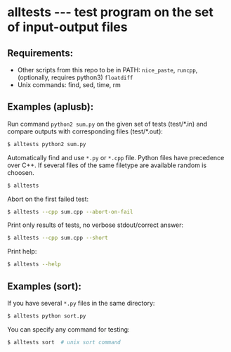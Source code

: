 # alltests --- test program on the set of input-output files


## Requirements:

* Other scripts from this repo to be in PATH: `nice_paste`, `runcpp`, (optionally, requires python3) `floatdiff`
* Unix commands: find, sed, time, rm


## Examples (aplusb):

Run command `python2 sum.py` on the given set of tests (test/\*.in)
and compare outputs with corresponding files (test/\*.out):
```bash
$ alltests python2 sum.py
```

Automatically find and use `*.py` or `*.cpp` file.
Python files have precedence over C++.
If several files of the same filetype are available random is choosen.
```bash
$ alltests
```

Abort on the first failed test:
```bash
$ alltests --cpp sum.cpp --abort-on-fail
```

Print only results of tests, no verbose stdout/correct answer:
```bash
$ alltests --cpp sum.cpp --short
```

Print help:
```bash
$ alltests --help
```


## Examples (sort):

If you have several `*.py` files in the same directory:
```bash
$ alltests python sort.py
```

You can specify any command for testing:
```bash
$ alltests sort  # unix sort command
```
